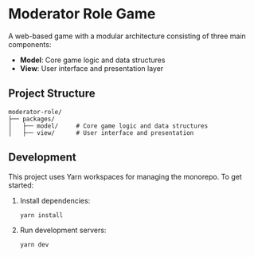 # Moderator Role Game

A web-based game with a modular architecture consisting of three main components:

- **Model**: Core game logic and data structures
- **View**: User interface and presentation layer

## Project Structure

```
moderator-role/
├── packages/
│   ├── model/     # Core game logic and data structures
│   ├── view/      # User interface and presentation
```

## Development

This project uses Yarn workspaces for managing the monorepo. To get started:

1. Install dependencies:
   ```bash
   yarn install
   ```

2. Run development servers:
   ```bash
   yarn dev
   ```
